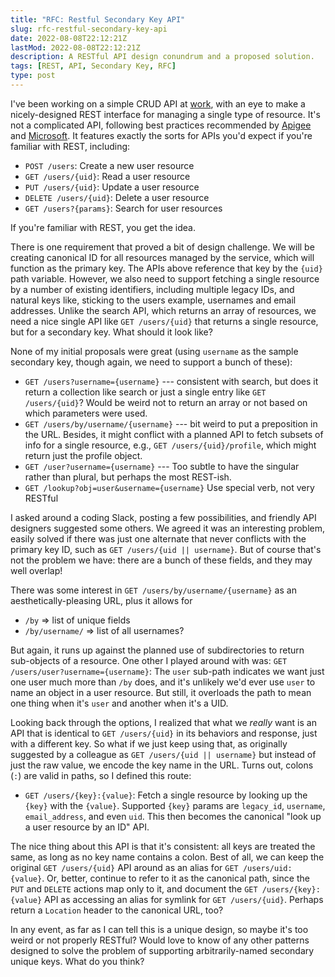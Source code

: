 ```yaml
---
title: "RFC: Restful Secondary Key API"
slug: rfc-restful-secondary-key-api
date: 2022-08-08T22:12:21Z
lastMod: 2022-08-08T22:12:21Z
description: A RESTful API design conundrum and a proposed solution.
tags: [REST, API, Secondary Key, RFC]
type: post
---
```


I've been working on a simple CRUD API at [work], with an eye to make a
nicely-designed REST interface for managing a single type of resource. It's not
a complicated API, following best practices recommended by [Apigee] and
[Microsoft]. It features exactly the sorts for APIs you'd expect if you're
familiar with REST, including:

*   `POST /users`: Create a new user resource
*   `GET /users/{uid}`: Read a user resource
*   `PUT /users/{uid}`: Update a user resource
*   `DELETE /users/{uid}`: Delete a user resource
*   `GET /users?{params}`: Search for user resources

If you're familiar with REST, you get the idea.

There is one requirement that proved a bit of design challenge. We will be
creating canonical ID for all resources managed by the service, which will
function as the primary key. The APIs above reference that key by the `{uid}`
path variable. However, we also need to support fetching a single resource by a
number of existing identifiers, including multiple legacy IDs, and natural keys
like, sticking to the users example, usernames and email addresses. Unlike the
search API, which returns an array of resources, we need a nice single API like
`GET /users/{uid}` that returns a single resource, but for a secondary key. What
should it look like?

None of my initial proposals were great (using `username` as the sample
secondary key, though again, we need to support a bunch of these):

*   `GET /users?username={username}` --- consistent with search, but does it
    return a collection like search or just a single entry like `GET
    /users/{uid}`? Would be weird not to return an array or not based on which
    parameters were used.
*   `GET /users/by/username/{username}` --- bit weird to put a preposition in
    the URL. Besides, it might conflict with a planned API to fetch subsets of
    info for a single resource, e.g., `GET /users/{uid}/profile`, which might
    return just the profile object.
*   `GET /user?username={username}` --- Too subtle to have the singular rather
    than plural, but perhaps the most REST-ish.
*   `GET /lookup?obj=user&username={username}` Use special verb, not very
    RESTful

I asked around a coding Slack, posting a few possibilities, and friendly API
designers suggested some others. We agreed it was an interesting problem, easily
solved if there was just one alternate that never conflicts with the primary key
ID, such as `GET /users/{uid || username}`. But of course that's not the problem
we have: there are a bunch of these fields, and they may well overlap!

There was some interest in `GET /users/by/username/{username}` as an
aesthetically-pleasing URL, plus it allows for

*   `/by` => list of unique fields
*   `/by/username/` => list of all usernames?

But again, it runs up against the planned use of subdirectories to return
sub-objects of a resource. One other I played around with was: `GET
/users/user?username={username}`: The `user` sub-path indicates we want just one
user much more than `/by` does, and it's unlikely we'd ever use `user` to name
an object in a user resource. But still, it overloads the path to mean one thing
when it's `user` and another when it's a UID.

Looking back through the options, I realized that what we *really* want is an
API that is identical to `GET /users/{uid}` in its behaviors and response, just
with a different key. So what if we just keep using that, as originally
suggested by a colleague as `GET /users/{uid || username}` but instead of just
the raw value, we encode the key name in the URL. Turns out, colons (`:`) are
valid in paths, so I defined this route:

*   `GET /users/{key}:{value}`: Fetch a single resource by looking up the
    `{key}` with the `{value}`. Supported `{key}` params are `legacy_id`,
    `username`, `email_address`, and even `uid`. This then becomes the canonical
    "look up a user resource by an ID" API.

The nice thing about this API is that it's consistent: all keys are treated the
same, as long as no key name contains a colon. Best of all, we can keep the
original `GET /users/{uid}` API around as an alias for `GET /users/uid:{value}`.
Or, better, continue to refer to it as the canonical path, since the `PUT` and
`DELETE` actions map only to it, and document the `GET /users/{key}:{value}` API
as accessing an alias for symlink for `GET /users/{uid}`. Perhaps return a
`Location` header to the canonical URL, too?

In any event, as far as I can tell this is a unique design, so maybe it's too
weird or not properly RESTful? Would love to know of any other patterns designed
to solve the problem of supporting arbitrarily-named secondary unique keys.
What do you think?

  [work]: https://nytimes.com "The New York Times"
  [Apigee]: https://pages.apigee.com/rs/apigee/images/api-design-ebook-2012-03.pdf
    "Web API Design: Crafting Interfaces that Developers Love"
  [Microsoft]: https://docs.microsoft.com/en-us/azure/architecture/best-practices/api-design
    "Azure Docs: “RESTful web API design”"
